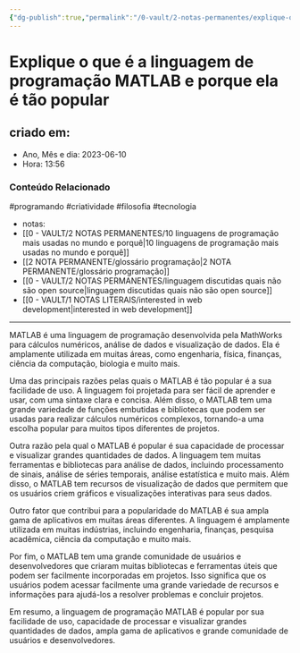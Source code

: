 ```yaml
---
{"dg-publish":true,"permalink":"/0-vault/2-notas-permanentes/explique-o-que-e-a-linguagem-de-programacao-matlab-e-porque-ela-e-tao-popular/","tags":["permanente","programando","criatividade","filosofia","tecnologia"],"dgHomeLink":true,"dgShowLocalGraph":true,"dgShowFileTree":true,"dgEnableSearch":true}
---
```


# Explique o que é a linguagem de programação MATLAB e porque ela é tão popular

## criado em: 
-  Ano, Mês e dia: 2023-06-10
- Hora: 13:56

### Conteúdo Relacionado
#programando #criatividade #filosofia #tecnologia 
- notas: 
- [[0 - VAULT/2 NOTAS PERMANENTES/10 linguagens de programação mais usadas no mundo e porquê\|10 linguagens de programação mais usadas no mundo e porquê]]
- [[2 NOTA PERMANENTE/glossário programação\|2 NOTA PERMANENTE/glossário programação]]
- [[0 - VAULT/2 NOTAS PERMANENTES/linguagem discutidas quais não são open source\|linguagem discutidas quais não são open source]]
- [[0 - VAULT/1 NOTAS LITERAIS/interested in web development\|interested in web development]]
---

MATLAB é uma linguagem de programação desenvolvida pela MathWorks para cálculos numéricos, análise de dados e visualização de dados. Ela é amplamente utilizada em muitas áreas, como engenharia, física, finanças, ciência da computação, biologia e muito mais.

Uma das principais razões pelas quais o MATLAB é tão popular é a sua facilidade de uso. A linguagem foi projetada para ser fácil de aprender e usar, com uma sintaxe clara e concisa. Além disso, o MATLAB tem uma grande variedade de funções embutidas e bibliotecas que podem ser usadas para realizar cálculos numéricos complexos, tornando-a uma escolha popular para muitos tipos diferentes de projetos.

Outra razão pela qual o MATLAB é popular é sua capacidade de processar e visualizar grandes quantidades de dados. A linguagem tem muitas ferramentas e bibliotecas para análise de dados, incluindo processamento de sinais, análise de séries temporais, análise estatística e muito mais. Além disso, o MATLAB tem recursos de visualização de dados que permitem que os usuários criem gráficos e visualizações interativas para seus dados.

Outro fator que contribui para a popularidade do MATLAB é sua ampla gama de aplicativos em muitas áreas diferentes. A linguagem é amplamente utilizada em muitas indústrias, incluindo engenharia, finanças, pesquisa acadêmica, ciência da computação e muito mais.

Por fim, o MATLAB tem uma grande comunidade de usuários e desenvolvedores que criaram muitas bibliotecas e ferramentas úteis que podem ser facilmente incorporadas em projetos. Isso significa que os usuários podem acessar facilmente uma grande variedade de recursos e informações para ajudá-los a resolver problemas e concluir projetos.

Em resumo, a linguagem de programação MATLAB é popular por sua facilidade de uso, capacidade de processar e visualizar grandes quantidades de dados, ampla gama de aplicativos e grande comunidade de usuários e desenvolvedores.